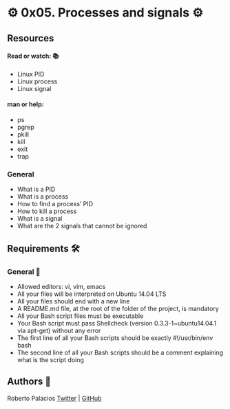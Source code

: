 # :gear: 0x05. Processes and signals :gear:
 
## Resources

#### Read or watch: :books:

- Linux PID
- Linux process
- Linux signal

#### man or help:

- ps
- pgrep
- pkill
- kill
- exit
- trap

### General
- What is a PID
- What is a process
- How to find a process’ PID
- How to kill a process
- What is a signal
- What are the 2 signals that cannot be ignored

## Requirements :hammer_and_wrench:

### General :hammer:
- Allowed editors: vi, vim, emacs
- All your files will be interpreted on Ubuntu 14.04 LTS
- All your files should end with a new line
- A README.md file, at the root of the folder of the project, is mandatory
- All your Bash script files must be executable
- Your Bash script must pass Shellcheck (version 0.3.3-1~ubuntu14.04.1 via apt-get) without any error
- The first line of all your Bash scripts should be exactly #!/usr/bin/env bash
- The second line of all your Bash scripts should be a comment explaining what is the script doing

## Authors :book:
Roberto Palacios [Twitter](https://twitter.com/robpalacios11) | [GitHub](https://github.com/robpalacios1)
